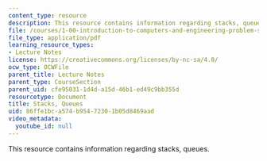 ```yaml
---
content_type: resource
description: This resource contains information regarding stacks, queues.
file: /courses/1-00-introduction-to-computers-and-engineering-problem-solving-spring-2012/86ffe1bca574b95472301b05d8469aad_MIT1_00S12_Lec_35.pdf
file_type: application/pdf
learning_resource_types:
- Lecture Notes
license: https://creativecommons.org/licenses/by-nc-sa/4.0/
ocw_type: OCWFile
parent_title: Lecture Notes
parent_type: CourseSection
parent_uid: cfe95031-1d4d-a15d-46b1-ed49c9bb355d
resourcetype: Document
title: Stacks, Queues
uid: 86ffe1bc-a574-b954-7230-1b05d8469aad
video_metadata:
  youtube_id: null
---
```

This resource contains information regarding stacks, queues.